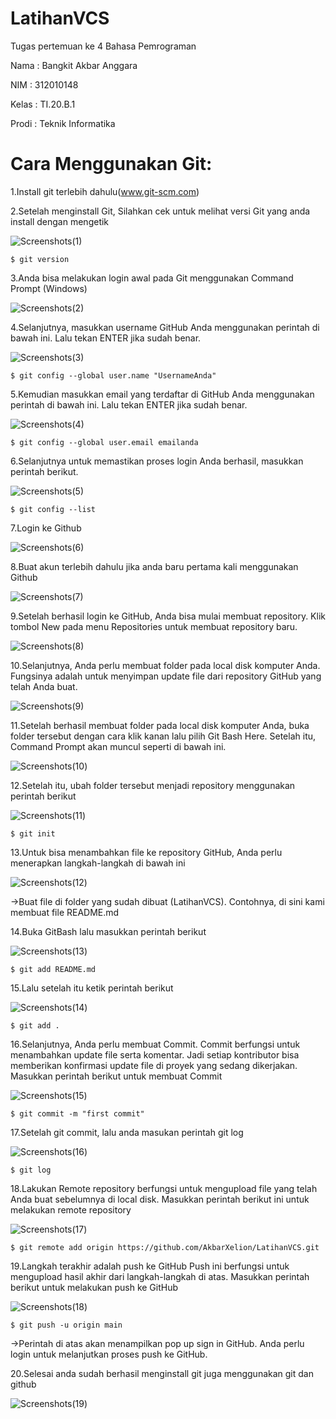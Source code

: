 # LatihanVCS
Tugas pertemuan ke 4 Bahasa Pemrograman

Nama	: Bangkit Akbar Anggara

NIM 	: 312010148

Kelas 	: TI.20.B.1

Prodi 	: Teknik Informatika

# Cara Menggunakan Git:

1.Install git terlebih dahulu(www.git-scm.com)

2.Setelah menginstall Git, Silahkan cek untuk melihat versi Git yang anda install dengan mengetik

  ![Screenshots(1)](Screenshots/Screenshot(1).png)
	
	$ git version

3.Anda bisa melakukan login awal pada Git menggunakan Command Prompt (Windows)

 ![Screenshots(2)](Screenshots/Screenshot(2).png)

4.Selanjutnya, masukkan username GitHub Anda menggunakan perintah di bawah ini. Lalu tekan ENTER jika sudah benar.

 ![Screenshots(3)](Screenshots/Screenshot(3).png)

	$ git config --global user.name "UsernameAnda"

5.Kemudian masukkan email yang terdaftar di GitHub Anda menggunakan perintah di bawah ini. Lalu tekan ENTER jika sudah benar.

 ![Screenshots(4)](Screenshots/Screenshot(4).png)

	$ git config --global user.email emailanda

6.Selanjutnya untuk memastikan proses login Anda berhasil, masukkan perintah berikut.

![Screenshots(5)](Screenshots/Screenshot(5).png)

	$ git config --list

7.Login ke Github

![Screenshots(6)](Screenshots/Screenshot(6).png)

8.Buat akun terlebih dahulu jika anda baru pertama kali menggunakan Github

![Screenshots(7)](Screenshots/Screenshot(7).png)

9.Setelah berhasil login ke GitHub, Anda bisa mulai membuat repository. Klik tombol New pada menu Repositories untuk membuat repository baru.

![Screenshots(8)](Screenshots/Screenshot(8).png)

10.Selanjutnya, Anda perlu membuat folder pada local disk komputer Anda. Fungsinya adalah untuk menyimpan update file dari repository GitHub yang telah Anda buat.

![Screenshots(9)](Screenshots/Screenshot(9).png)

11.Setelah berhasil membuat folder pada local disk komputer Anda, buka folder tersebut dengan cara klik kanan lalu pilih Git Bash Here. Setelah itu, Command Prompt akan muncul seperti di bawah ini.

![Screenshots(10)](Screenshots/Screenshot(10).png)

12.Setelah itu, ubah folder tersebut menjadi repository menggunakan perintah berikut

![Screenshots(11)](Screenshots/Screenshot(11).png)

	$ git init

13.Untuk bisa menambahkan file ke repository GitHub, Anda perlu menerapkan langkah-langkah di bawah ini

![Screenshots(12)](Screenshots/Screenshot(12).png)

->Buat file di folder yang sudah dibuat (LatihanVCS). Contohnya, di sini kami membuat file README.md

14.Buka GitBash lalu masukkan perintah berikut

![Screenshots(13)](Screenshots/Screenshot(13).png)

	$ git add README.md

15.Lalu setelah itu ketik perintah berikut

![Screenshots(14)](Screenshots/Screenshot(14).png)

	$ git add .

16.Selanjutnya, Anda perlu membuat Commit. Commit berfungsi untuk menambahkan update file serta komentar. Jadi setiap kontributor bisa memberikan konfirmasi update file di proyek yang sedang dikerjakan. Masukkan perintah berikut untuk membuat Commit

![Screenshots(15)](Screenshots/Screenshot(15).png)

	$ git commit -m "first commit"

17.Setelah git commit, lalu anda masukan perintah git log

![Screenshots(16)](Screenshots/Screenshot(16).png)

	$ git log

18.Lakukan Remote repository berfungsi untuk mengupload file yang telah Anda buat sebelumnya di local disk. Masukkan perintah berikut ini untuk melakukan remote repository

![Screenshots(17)](Screenshots/Screenshot(17).png)

	$ git remote add origin https://github.com/AkbarXelion/LatihanVCS.git

19.Langkah terakhir adalah push ke GitHub Push ini berfungsi untuk mengupload hasil akhir dari langkah-langkah di atas. Masukkan perintah berikut untuk melakukan push ke GitHub

![Screenshots(18)](Screenshots/Screenshot(18).png)

	$ git push -u origin main

->Perintah di atas akan menampilkan pop up sign in GitHub. Anda perlu login untuk melanjutkan proses push ke GitHub.

20.Selesai anda sudah berhasil menginstall git juga menggunakan git dan github

![Screenshots(19)](Screenshots/Screenshot(19).png)
